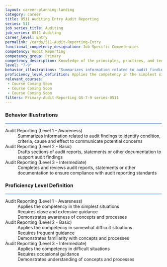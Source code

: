 ```yaml
---
layout: career-planning-landing
category: career
title: 0511 Auditing Entry Audit Reporting
series: 511
job_series_title: Auditing
job_series: 0511 Auditing
career_level: Entry
permalink: /cards/511-Audit-Reporting-Entry
functional_competency_designation: Job Specific Competencies
competency: Audit Reporting
competency_group: Primary
competency_description: Knowledge of the principles, practices, and techniques used to report audit findings (criteria, condition, cause, effect, and recommendation).
level: "7-9"
behavior_illustrations: "Summarizes information related to audit findings to identify condition, criteria, cause and effect to communicate potential concerns ? Drafts sections of audit reports, statements or other documentation to support audit findings ? Completes and reviews audit reports, statements or other documentation to ensure compliance with audit reporting standards"
proficiency_level_definition: Applies the competency in the simplest situations ? Requires close and extensive guidance ? Demonstrates awareness of concepts and processes ? Applies the competency in somewhat difficult situations ? Requires frequent guidance ? Demonstrates familiarity with concepts and processes  ? Applies the competency in difficult situations ? Requires occasional guidance ? Demonstrates understanding of concepts and processes
relevant_courses: 
 - Course Coming Soon
 - Course Coming Soon
 - Course Coming Soon
filters: Primary-Audit-Reporting GS-7-9 series-0511
---
```


<div class="desktop:grid-col-6 margin-y-3">
  <div class="border-top-2 bg-white padding-3 shadow-5 height-full members-hover border-1px button-border border-top-blue radius-lg card-text-color">
    <h3>Behavior Illustrations</h3>
    <hr style="background-color: #1b74e0 !important;"/>
    <dl class="text-base card-content-color"><dt>Audit Reporting (Level 1 - Awareness)</dt><dd>Summarizes information related to audit findings to identify condition, criteria, cause and effect to communicate potential concerns</dd><dt>Audit Reporting (Level 2 - Basic)</dt><dd>Drafts sections of audit reports, statements or other documentation to support audit findings</dd><dt>Audit Reporting (Level 3 - Intermediate)</dt><dd>Completes and reviews audit reports, statements or other documentation to ensure compliance with audit reporting standards</dd></dl>
  </div>
</div>
<div class="desktop:grid-col-6 margin-y-3">
  <div class="border-top-2 bg-white padding-3 shadow-5 height-full members-hover border-1px button-border border-top-blue radius-lg card-text-color">
    <h3>Proficiency Level Definition</h3>
     <hr style="background-color: #1b74e0 !important;"/>
    <dl class="text-base card-content-color"><dt>Audit Reporting (Level 1 - Awareness)</dt><dd>Applies the competency in the simplest situations </dd><dd> Requires close and extensive guidance </dd><dd> Demonstrates awareness of concepts and processes</dd><dt>Audit Reporting (Level 2 - Basic)</dt><dd>Applies the competency in somewhat difficult situations </dd><dd> Requires frequent guidance </dd><dd> Demonstrates familiarity with concepts and processes </dd><dt>Audit Reporting (Level 3 - Intermediate)</dt><dd>Applies the competency in difficult situations </dd><dd> Requires occasional guidance </dd><dd> Demonstrates understanding of concepts and processes</dd></dl>
  </div>
</div>